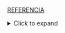 [REFERENCIA](https://developer.github.com/v4/guides/managing-enterprise-accounts/)

<details>
  <summary>Click to expand</summary>
  whatever
</details>